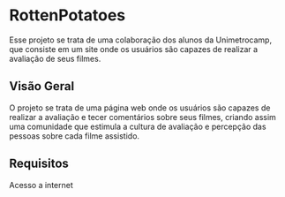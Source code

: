 # RottenPotatoes
Esse projeto se trata de uma colaboração dos alunos da Unimetrocamp, que consiste em um site onde os usuários são capazes de realizar a avaliação de seus filmes.
## Visão Geral

O projeto se trata de uma página web onde os usuários são capazes de realizar a avaliação e tecer comentários sobre seus filmes, criando assim uma comunidade que estimula a cultura de avaliação e percepção das pessoas sobre cada filme assistido.

## Requisitos

Acesso a internet
